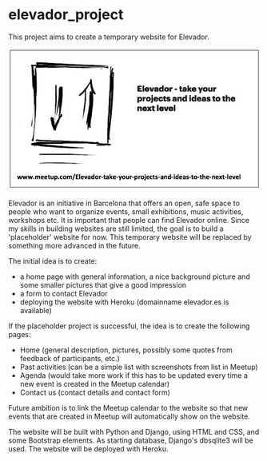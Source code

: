 # elevador_project
This project aims to create a temporary website for Elevador.

![Elevador logo](https://github.com/Jethet/elevador_project/blob/master/placeholder/static/images/Elevador%20logo%20%2B%20Meetup%20link%20jpeg.jpg)

Elevador is an initiative in Barcelona that offers an open, safe space to people who want to organize events, small exhibitions, music activities, workshops etc. It is important that people can find Elevador online. Since my skills in building websites are still limited, the goal is to build a 'placeholder' website for now. This temporary website will be replaced by something more advanced in the future.

The initial idea is to create:

* a home page with general information, a nice background picture and some smaller pictures that give a good impression
* a form to contact Elevador
* deploying the website with Heroku (domainname elevador.es is available)

If the placeholder project is successful, the idea is to create the following pages:

* Home (general description, pictures, possibly some quotes from feedback of participants, etc.)
* Past activities (can be a simple list with screenshots from list in Meetup)
* Agenda (would take more work if this has to be updated every time a new event is created in the Meetup calendar)
* Contact us (contact details and contact form)

Future ambition is to link the Meetup calendar to the website so that new events that are created in Meetup will automatically show on the website.

The website will be built with Python and Django, using HTML and CSS, and some Bootstrap elements. As starting database, Django's dbsqlite3 will be used. The website will be deployed with Heroku.
